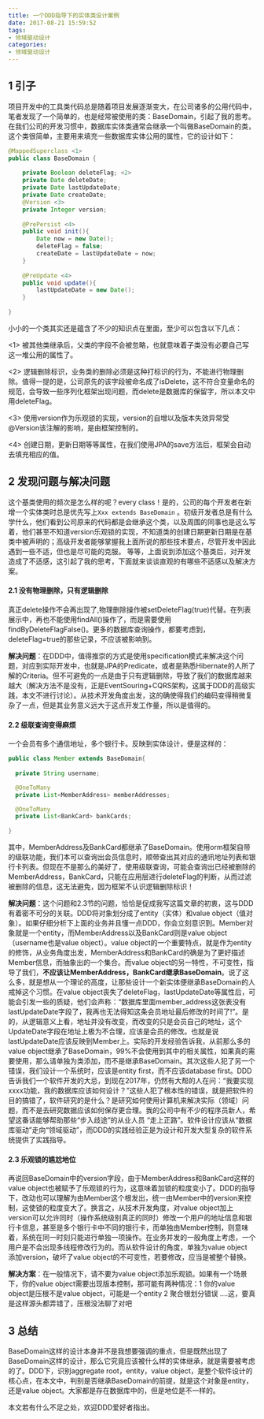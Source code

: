 ```yaml
---
title: 一个DDD指导下的实体类设计案例
date: 2017-08-21 15:59:52
tags: 
- 领域驱动设计
categories: 
- 领域驱动设计
---
```


## 1 引子

项目开发中的工具类代码总是随着项目发展逐渐变大，在公司诸多的公用代码中，笔者发现了一个简单的，也是经常被使用的类：BaseDomain，引起了我的思考。
在我们公司的开发习惯中，数据库实体类通常会继承一个叫做BaseDomain的类，这个类很简单，主要用来填充一些数据库实体公用的属性，它的设计如下：
<!--more-->
```java
@MappedSuperclass <1>
public class BaseDomain {
    
    private Boolean deleteFlag; <2>
    private Date deleteDate;
    private Date lastUpdateDate;
    private Date createDate;
    @Version <3>
    private Integer version;
    
    @PrePersist <4>
    public void init(){
        Date now = new Date();
        deleteFlag = false;
        createDate = lastUpdateDate = now;
    }
    
    @PreUpdate <4>
    public void update(){
        lastUpdateDate = new Date();
    }
    
}
```

小小的一个类其实还是蕴含了不少的知识点在里面，至少可以包含以下几点：

<1> 被其他类继承后，父类的字段不会被忽略，也就意味着子类没有必要自己写这一堆公用的属性了。

<2> 逻辑删除标识，业务类的删除必须是这种打标识的行为，不能进行物理删除。值得一提的是，公司原先的该字段被命名成了isDelete，这不符合变量命名的规范，会导致一些序列化框架出现问题，而delete是数据库的保留字，所以本文中用deleteFlag。

<3> 使用version作为乐观锁的实现，version的自增以及版本失效异常受@Version该注解的影响，是由框架控制的。

<4> 创建日期，更新日期等等属性，在我们使用JPA的save方法后，框架会自动去填充相应的值。

## 2 发现问题与解决问题

这个基类使用的频次是怎么样的呢？every class！是的，公司的每个开发者在新增一个实体类时总是优先写上`Xxx extends BaseDomain` 。初级开发者总是有什么学什么，他们看到公司原来的代码都是会继承这个类，以及周围的同事也是这么写着，他们甚至不知道version乐观锁的实现，不知道类的创建日期更新日期是在基类中被声明的；高级开发者能够掌握我上面所说的那些技术要点，尽管开发中因此遇到一些不适，但也是尽可能的克服。
等等，上面说到添加这个基类后，对开发造成了不适感，这引起了我的思考，下面就来谈谈直观的有哪些不适感以及解决方案。

#### 2.1 没有物理删除，只有逻辑删除

真正delete操作不会再出现了,物理删除操作被setDeleteFlag(true)代替。在列表展示中，再也不能使用findAll()操作了，而是需要使用findByDeleteFlagFalse()。更多的数据库查询操作，都要考虑到，deleteFlag=true的那些记录，不应该被影响到。

**解决问题**：在DDD中，值得推崇的方式是使用specification模式来解决这个问题，对应到实际开发中，也就是JPA的Predicate，或者是熟悉Hibernate的人所了解的Criteria。但不可避免的一点是由于只有逻辑删除，导致了我们的数据库越来越大（解决方法不是没有，正是EventSouring+CQRS架构，这属于DDD的高级实践，本文不进行讨论）。从技术开发角度出发，这的确使得我们的编码变得稍微复杂了一点，但是其业务意义远大于这点开发工作量，所以是值得的。


#### 2.2 级联查询变得麻烦

一个会员有多个通信地址，多个银行卡。反映到实体设计，便是这样的：


```java
public class Member extends BaseDomain{
  
  private String username;

  @OneToMany
  private List<MemberAddress> memberAddresses;

  @OneToMany
  private List<BankCard> bankCards;
    
}
```

其中，MemberAddress及BankCard都继承了BaseDomain。使用orm框架自带的级联功能，我们本可以查询出会员信息时，顺带查出其对应的通讯地址列表和银行卡列表。但现在不是那么的美好了，使用级联查询，可能会查询出已经被删除的MemberAddress，BankCard，只能在应用层进行deleteFlag的判断，从而过滤被删除的信息，这无法避免，因为框架不认识逻辑删除标识！

**解决问题**：这个问题和2.3节的问题，恰恰是促成我写这篇文章的初衷，这与DDD有着密不可分的关联。DDD将对象划分成了entity（实体）和value object（值对象）。如果仔细分析下上面的业务并且懂一点DDD，你会立刻意识到。Member对象就是一个entity，而MemberAddress以及BankCard则是value object（username也是value object）。value object的一个重要特点，就是作为entity的修饰，从业务角度出发，MemberAddress和BankCard的确是为了更好描述Member信息，而抽象出的一个集合。而value object的另一特性，不可变性，指导了我们，**不应该让MemberAddress，BankCard继承BaseDomain**。说了这么多，就是想从一个理论的高度，让那些设计一个新实体便继承BaseDomain的人戒掉这个习惯。在value object丧失了deleteFlag，lastUpdateDate等属性后，可能会引发一些的质疑，他们会声称：“数据库里面member_address这张表没有lastUpdateDate字段了，我再也无法得知这条会员地址最后修改的时间了!”。是的，从逻辑意义上看，地址并没有改变，而改变的只是会员自己的地址，这个UpdateDate字段在地址上极为不合理，应该是会员的修改。也就是说lastUpdateDate应该反映到Member上。实际的开发经验告诉我，从前那么多的value object继承了BaseDomain，99%不会使用到其中的相关属性，如果真的需要使用，那么请单独为类添加，而不是继承BaseDomain。其次这些人犯了另一个错误，我们设计一个系统时，应该是entity first，而不应该database first。DDD告诉我们一个软件开发的大忌，到现在2017年，仍然有大帮的人在问：“我要实现xxxx功能，我的数据库应该如何设计？”这些人犯了根本性的错误，就是把软件的目的搞错了，软件研究的是什么？是研究如何使用计算机来解决实际（领域）问题，而不是去研究数据应该如何保存更合理。我的公司中有不少的程序员新人，希望这番话能够帮助那些“步入歧途”的从业人员 “走上正路”。软件设计应该从“数据库驱动”走向“领域驱动”，而DDD的实践经验正是为设计和开发大型复杂的软件系统提供了实践指导。

#### 2.3 乐观锁的尴尬地位

再说回BaseDomain中的version字段，由于MemberAddress和BankCard这样的value object也被赋予了乐观锁的行为，这意味着加锁的粒度变小了。DDD的指导下，改动也可以理解为由Member这个根发出，统一由Member中的version来控制，这使锁的粒度变大了。换言之，从技术开发角度，对value object加上version可以允许同时（操作系统级别真正的同时）修改一个用户的地址信息和银行卡信息，甚至是多个银行卡中不同的银行卡，而单独由Member控制，则意味着，系统在同一时刻只能进行单独一项操作。在业务并发的一般角度上考虑，一个用户是不会出现多线程修改行为的。而从软件设计的角度，单独为value object 添加version，破坏了value object的不可变性，若要修改，应当是被整个替换。

**解决方案**：在一般情况下，请不要为value object添加乐观锁。如果有一个场景下，你的value object需要出现版本控制，那可能有两种情况：1 你的value object是压根不是value object，可能是一个entity 2 聚合根划分错误 ....这，要真是这样源头都弄错了，压根没法聊了对吧

## 3 总结

BaseDomain这样的设计本身并不是我想要强调的重点，但是既然出现了BaseDomain这样的设计，那么它究竟应该被什么样的实体继承，就是需要被考虑的了。DDD下，识别aggregate root，entity，value object，是整个软件设计的核心点，在本文中，判别是否继承BaseDomain的前提，就是这个对象是entity，还是value object。大家都是存在数据库中的，但是地位是不一样的。

本文若有什么不足之处，欢迎DDD爱好者指出。

